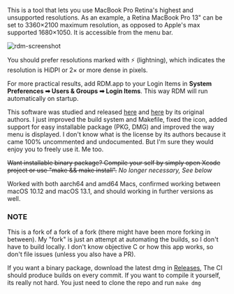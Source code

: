 This is a tool that lets you use MacBook Pro Retina's highest and unsupported resolutions.
As an example, a Retina MacBook Pro 13" can be set to 3360×2100 maximum resolution, as
opposed to Apple's max supported 1680×1050. It is accessible from the menu bar.

![rdm-screenshot](https://cloud.githubusercontent.com/assets/3484242/7100316/255a7d74-dff0-11e4-9bf9-16e726336e29.png)

You should prefer resolutions marked with ⚡️ (lightning), which indicates the resolution
is HiDPI or 2× or more dense in pixels.

For more practical results, add RDM.app to your Login Items in **System Preferences ➡ Users & Groups ➡ Login Items**.
This way RDM will run automatically on startup.

This software was studied and released [here](http://garethjenkins.com/2012/07/01/investigating-a-high-resolution-retina-utility-for-macbook-pro-1x-and-2x-modes/#comment-623)
and [here](http://www.reddit.com/r/apple/comments/vi9yf/set_your_retina_macbook_pros_resolution_to/)
by its original authors. I just improved the build system and Makefile, fixed the icon,
added support for easy installable package (PKG, DMG) and improved the way menu is
displayed. I don't know what is the license by its authors because it came 100%
uncommented and undocumented. But I'm sure they would enjoy you to freely use it. Me too.

~~Want installable binary package? Compile your self by simply open Xcode project or use "make && make install".~~
_No longer necessary, See below_

Worked with both aarch64 and amd64 Macs, confirmed working between macOS 10.12 and macOS 13.1, and should working in further versions as well.

### NOTE

This is a fork of a fork of a fork (there might have been more forking in between).
My "fork" is just an attempt at automating the builds, so I don't have to build locally. I don't know objective C or how this app works, so don't file issues (unless you also have a PR).

If you want a binary package, download the latest dmg in [Releases](https://github.com/fa7ad/RDM/releases), The CI should produce builds on every commit.
If you want to compile it yourself, its really not hard. You just need to clone the repo and run `make dmg`

